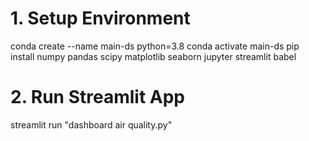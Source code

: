 # 1. Setup Environment
conda create --name main-ds python=3.8
conda activate main-ds
pip install numpy pandas scipy matplotlib seaborn jupyter streamlit babel

# 2. Run Streamlit App
streamlit run "dashboard air quality.py"
